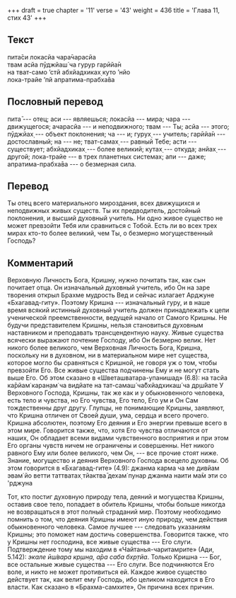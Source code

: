 +++
draft = true
chapter = '11'
verse = '43'
weight = 436
title = 'Глава 11, стих 43'
+++
## Текст

пита̄си локасйа чара̄чарасйа  
твам асйа пӯджйаш́ ча гурур гарӣйа̄н  
на тват-само ’стй абхйадхиках̣ куто ’нйо  
лока-трайе ’пй апратима-прабха̄ва

## Пословный перевод

пита̄ --- отец; аси --- являешься; локасйа --- мира; чара ---
движущегося; ачарасйа --- и неподвижного; твам --- Ты; асйа --- этого;
пӯджйах̣ --- объект поклонения; ча --- и; гурух̣ --- учитель; гарӣйа̄н ---
достославный; на --- не; тват-самах̣ --- равный Тебе; асти ---
существует; абхйадхиках̣ --- более великий; кутах̣ --- откуда; анйах̣ ---
другой; лока-трайе --- в трех планетных системах; апи --- даже;
апратима-прабха̄ва --- о безмерная сила.

## Перевод

Ты отец всего материального мироздания, всех движущихся и неподвижных
живых существ. Ты их предводитель, достойный поклонения, и высший
духовный учитель. Ни одно живое существо не может превзойти Тебя или
сравниться с Тобой. Есть ли во всех трех мирах кто-то более великий, чем
Ты, о безмерно могущественный Господь?

## Комментарий

Верховную Личность Бога, Кришну, нужно почитать так, как сын почитает
отца. Он изначальный духовный учитель, ибо Он на заре творения открыл
Брахме мудрость Вед и сейчас излагает Арджуне «Бхагавад-гиту». Поэтому
Кришна --- изначальный гуру, и в наше время всякий истинный духовный
учитель должен принадлежать к цепи ученической преемственности, ведущей
начало от Самого Кришны. Не будучи представителем Кришны, нельзя
становиться духовным наставником и преподавать трансцендентную науку.
Живые существа всячески выражают почтение Господу, ибо Он безмерно
велик. Нет никого более великого, чем Верховная Личность Бога, Кришна,
поскольку ни в духовном, ни в материальном мире нет существа, которое
могло бы сравняться с Кришной, не говоря уж о том, чтобы превзойти Его.
Все живые существа подчинены Ему и не могут стать выше Его. Об этом
сказано в «Шветашватара-упанишад» (6.8): на тасйа ка̄рйам̇ каран̣ам̇ ча
видйате на тат-самаш́ ча̄бхйадхикаш́ ча др̣ш́йате У Верховного Господа,
Кришны, так же как и у обыкновенного человека, есть тело и чувства, но
Его чувства, Его тело, Его ум и Он Сам тождественны друг другу. Глупцы,
не понимающие Кришны, заявляют, что Кришна отличен от Своей души, ума,
сердца и всего прочего. Кришна абсолютен, поэтому Его деяния и Его
энергии превыше всего в этом мире. Говорится также, что, хотя Его
чувства отличаются от наших, Он обладает всеми видами чувственного
восприятия и при этом Его органы чувств ничем не ограничены и
совершенны. Нет никого равного Ему или более великого, чем Он, --- все
прочие стоят ниже. Знание, могущество и деяния Верховного Господа
всецело духовны. Об этом говорится в «Бхагавад-гите» (4.9): джанма карма
ча ме дивйам эвам̇ йо ветти таттватах̣ тйактва̄ дехам̇ пунар джанма наити
ма̄м эти со 'рджуна

Тот, кто постиг духовную природу тела, деяний и могущества Кришны,
оставив свое тело, попадает в обитель Кришны, чтобы больше никогда не
возвращаться в этот полный страданий мир. Поэтому необходимо помнить о
том, что деяния Кришны имеют иную природу, чем действия обыкновенного
человека. Самое лучшее --- следовать указаниям Кришны; это поможет нам
достичь совершенства. Говорится также, что у Кришны нет господина, все
живые существа --- Его слуги. Подтверждение тому мы находим в
«Чайтанья-чаритамрите» (Ади, 5.142): *экале ӣш́вара кр̣шн̣а, а̄ра саба
бхр̣тйа*. Только Кришна --- Бог, все остальные живые существа --- Его
слуги. Все подчиняются Его воле, и никто не может противиться ей. Каждое
живое существо действует так, как велит ему Господь, ибо целиком
находится в Его власти. Как сказано в «Брахма-самхите», Он причина всех
причин.
